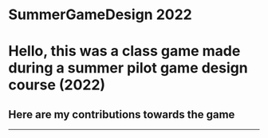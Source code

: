 # SummerGameDesign 2022 <br>
<h1>Hello, this was a class game made during a summer pilot game design course (2022)</h1>
<h2>Here are my contributions towards the game</h2>
<hr>

